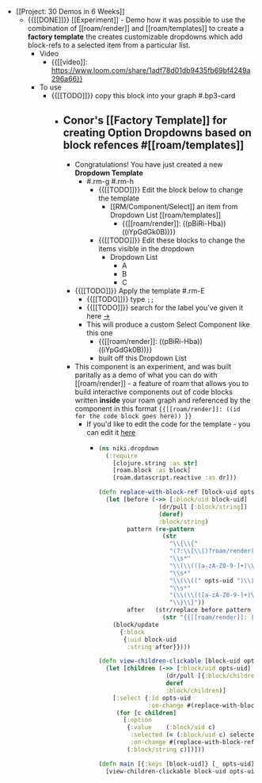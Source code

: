 - [[Project: 30 Demos in 6 Weeks]]
    - {{[[DONE]]}} [[Experiment]] - Demo how it was possible to use the combination of [[roam/render]] and [[roam/templates]] to create a **factory template** the creates customizable dropdowns which add block-refs to a selected item from a particular list.
        - Video
            - {{[[video]]: https://www.loom.com/share/1adf78d01db9435fb69bf4249a296a66}}
        - To use 
            - {{[[TODO]]}} copy this block into your graph #.bp3-card
                - ## Conor's [[Factory Template]] for creating Option Dropdowns based on block refences  #[[roam/templates]]
                    - Congratulations! You have just created a new **Dropdown Template** 
                        - #.rm-g  #.rm-h 
                            - {{[[TODO]]}} Edit the block below to change the template
                                - [[RM/Component/Select]] an item from Dropdown List [[roam/templates]]
                                    - {{[[roam/render]]: ((pBiRi-Hba)) ((iYpGdGk0B))}}
                            - {{[[TODO]]}} Edit these blocks to change the items visible in the dropdown
                                - Dropdown List
                                    - A
                                    - B
                                    - C
                    - {{[[TODO]]}}  Apply the template #.rm-E 
                        - {{[[TODO]]}} type `;;`   
                        - {{[[TODO]]}} search for the label you've given it here [->](((ovqdW0R_j))) 
                        -  This will produce a custom Select Component like this one 
                            - {{[[roam/render]]: ((pBiRi-Hba)) ((iYpGdGk0B))}} 
                            - built off this  Dropdown List
                    - This component is an experiment, and was built paritally as a demo of what you can do with  [[roam/render]] - a feature of roam that allows you to build interactive components out of code blocks written __inside__ your roam graph and referenced by the component in this format `{{[[roam/render]]: ((id for the code block goes here)) }}` 
                        - If you'd like to edit the code for the template - you can edit it [here](((pBiRi-Hba)))
                            - ```clojure
                              (ns niki.dropdown
                                (:require
                                  [clojure.string :as str]
                                  [roam.block :as block]
                                  [roam.datascript.reactive :as dr]))
                              
                              (defn replace-with-block-ref [block-uid opts-uid ref-uid]
                                (let [before (->> [:block/uid block-uid]
                                               (dr/pull [:block/string])
                                               (deref)
                                               :block/string)
                                      pattern (re-pattern
                                                (str
                                                  "\\{\\{"
                                                  "(?:\\[\\[)?roam/render(?:\\]\\])?:" ;; [[roam/render]]
                                                  "\\s*"
                                                  "\\(\\(([a-zA-Z0-9-]+)\\)\\)"        ;; render code block
                                                  "\\s*"
                                                  "\\(\\((" opts-uid ")\\)\\)"         ;; options block
                                                  "\\s*"
                                                  "(\\(\\(([a-zA-Z0-9-]+)\\)\\))?"     ;; selected block
                                                  "\\}\\}"))
                                      after   (str/replace before pattern
                                                (str "{{[[roam/render]]: (($1)) (($2)) ((" ref-uid "))}}"))]
                                  (block/update
                                    {:block
                                     {:uid block-uid 
                                      :string after}})))
                              
                              (defn view-children-clickable [block-uid opts-uid selected-uid]
                                (let [children (->> [:block/uid opts-uid]
                                                 (dr/pull [{:block/children [:block/uid :block/string]}])
                                                 deref
                                                 :block/children)]
                                  [:select {:id opts-uid
                                            :on-change #(replace-with-block-ref block-uid opts-uid (-> % .-target .-value))}
                                   (for [c children]
                                     [:option
                                      {:value    (:block/uid c)
                                       :selected (= (:block/uid c) selected-uid)
                                       :on-change #(replace-with-block-ref (:block/string c))}
                                      (:block/string c)])]))
                              
                              (defn main [{:keys [block-uid]} [_ opts-uid] & [[_ selected-uid]]]
                                [view-children-clickable block-uid opts-uid selected-uid])
                              ```
